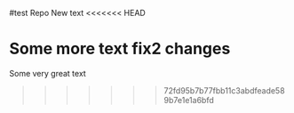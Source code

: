 #test Repo
New text
<<<<<<< HEAD

Some more text
fix2 changes
=======
Some very great text
>>>>>>> 72fd95b7b77fbb11c3abdfeade589b7e1e1a6bfd
